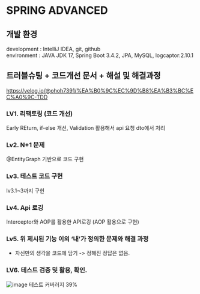 # SPRING ADVANCED

## 개발 환경

development : IntelliJ IDEA, git, github <br>
environment : JAVA JDK 17, Spring Boot 3.4.2, JPA, MySQL, logcaptor:2.10.1


## 트러블슈팅 + 코드개선 문서 + 해설 및 해결과정
https://velog.io/@ohoh7391/%EA%B0%9C%EC%9D%B8%EA%B3%BC%EC%A0%9C-TDD

### LV1. 리팩토링 (코드 개선)
Early REturn, if-else 개선, Validation 활용해서 api 요청 dto에서 처리

### Lv2. N+1 문제
@EntityGraph 기반으로 코드 구현

### Lv3. 테스트 코드 구현 
lv3.1~3까지 구현

### Lv4. Api 로깅
Interceptor와 AOP를 활용한 API로깅 (AOP 활용으로 구현)

### Lv5. 위 제시된 기능 이외 ‘내’가 정의한 문제와 해결 과정
- 자신만의 생각을 코드에 담기 -> 정해진 정답은 없음. 



### LV6. 테스트 검증 및 활용, 확인. 
![image](https://github.com/user-attachments/assets/e7195ae0-63e6-4024-bbb5-f2f2a5dd7b5e)
테스트 커버러지 39%
